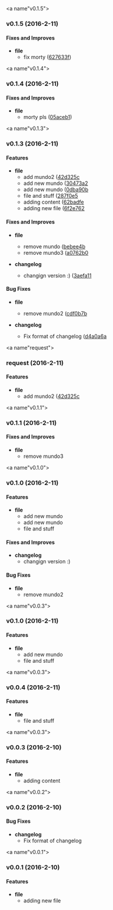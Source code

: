 <a name"v0.1.5"></a>
### v0.1.5 (2016-2-11)

#### Fixes and Improves
* **file**
  * fix morty ([627633f](https://github.com/japier/tags/commits/627633f))

<a name"v0.1.4"></a>
### v0.1.4 (2016-2-11)

#### Fixes and Improves
* **file**
  * morty pls ([05aceb1](https://github.com/japier/tags/commits/05aceb1))

<a name"v0.1.3"></a>
### v0.1.3 (2016-2-11)

#### Features
* **file**
  * add mundo2 ([42d325c](https://github.com/japier/tags/commits/42d325c)
  * add new mundo ([30473a2](https://github.com/japier/tags/commits/30473a2)
  * add new mundo ([0dba90b](https://github.com/japier/tags/commits/0dba90b)
  * file and stuff ([287f0e5](https://github.com/japier/tags/commits/287f0e5)
  * adding content ([62badfe](https://github.com/japier/tags/commits/62badfe)
  * adding new file ([6f2e762](https://github.com/japier/tags/commits/6f2e762)

#### Fixes and Improves
* **file**
  * remove mundo ([bebee4b](https://github.com/japier/tags/commits/bebee4b)
  * remove mundo3 ([a0762b0](https://github.com/japier/tags/commits/a0762b0)

* **changelog**
  * changign version :) ([3aefa11](https://github.com/japier/tags/commits/3aefa11)

#### Bug Fixes
* **file**
  * remove mundo2 ([cdf0b7b](https://github.com/japier/tags/commits/cdf0b7b)

* **changelog**
  * Fix format of changelog ([d4a0a6a](https://github.com/japier/tags/commits/d4a0a6a)

<a name"request"></a>
### request (2016-2-11)

#### Features
* **file**
  * add mundo2 ([42d325c](https://github.com/japier/tags.git
)

<a name"v0.1.1"></a>
### v0.1.1 (2016-2-11)

#### Fixes and Improves
* **file**
  * remove mundo3

<a name"v0.1.0"></a>
### v0.1.0 (2016-2-11)

#### Features
* **file**
  * add new mundo
  * add new mundo
  * file and stuff

#### Fixes and Improves
* **changelog**
  * changign version :)

#### Bug Fixes
* **file**
  * remove mundo2

<a name"v0.0.3"></a>
### v0.1.0 (2016-2-11)

#### Features
* **file**
  * add new mundo
  * file and stuff

<a name"v0.0.3"></a>
### v0.0.4 (2016-2-11)

#### Features
* **file**
  * file and stuff

<a name"v0.0.3"></a>
### v0.0.3 (2016-2-10)

#### Features
* **file**
  * adding content

<a name"v0.0.2"></a>
### v0.0.2 (2016-2-10)

#### Bug Fixes
* **changelog**
  * Fix format of changelog

<a name"v0.0.1"></a>
###  v0.0.1 (2016-2-10)

#### Features
* **file**
  * adding new file

